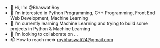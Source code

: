 - 👋 Hi, I’m @BhaswatiRoy
- 👀 I’m interested in Python Programming, C++ Programming, Front End Web Development, Machine Learning
- 🌱 I’m currently learning Machine Learning and trying to build some projects in Python & Machine Learning
- 💞️ I’m looking to collaborate on ...
- 📫 How to reach me=> roybhaswati24@gmail.com

<!---
BhaswatiRoy/BhaswatiRoy is a ✨ special ✨ repository because its `README.md` (this file) appears on your GitHub profile.
You can click the Preview link to take a look at your changes.
--->

